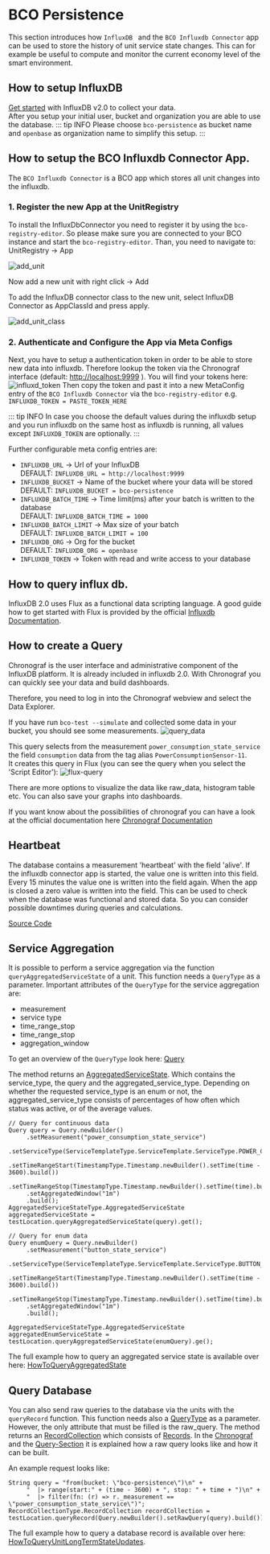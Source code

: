# BCO Persistence

This section introduces how ```InfluxDB ``` and the ```BCO Influxdb Connector``` app can be used to store the history of unit service state changes. This can for example be useful to compute and monitor the current economy level of the smart environment.

## How to setup InfluxDB

[Get started](https://v2.docs.influxdata.com/v2.0/get-started/) with InfluxDB v2.0 to collect your data.  
After you setup your initial user, bucket and organization you are able to use the database.
::: tip INFO
Please choose ```bco-persistence```  as bucket name and ```openbase``` as organization name to simplify this setup.
:::

##  How to setup the BCO Influxdb Connector App.

The ```BCO Influxdb Connector``` is a BCO app which stores all unit changes into the influxdb.

### 1. Register the new App at the UnitRegistry  
To install the InfluxDbConnector you need to register it by using the ```bco-registry-editor```.
So please make sure you are connected to your BCO instance and start the ```bco-registry-editor```.
Than, you need to navigate to: UnitRegistry → App  

![add_unit](/images/persistence/add_unit.png)

Now add a new unit with right click → Add

To add the InfluxDB connector class to the new unit, select InfluxDB Connector as AppClassId and press apply.

![add_unit_class](/images/persistence/new_unit.png)
   
### 2. Authenticate and Configure the App via Meta Configs
Next, you have to setup a authentication token in order to be able to store new data into influxdb.
Therefore lookup the token via the Chronograf interface (default: <http://localhost:9999> ). You will find your tokens here:
![influxd_token](/images/persistence/influxd_token.png)
Then copy the token and past it into a new MetaConfig entry of the ```BCO Influxdb Connector``` via the ```bco-registry-editor``` e.g. ```INFLUXDB_TOKEN = PASTE_TOKEN_HERE```

::: tip INFO
In case you choose the default values during the influxdb setup and you run influxdb on the same host as influxdb is running, all values except ```INFLUXDB_TOKEN``` are optionally.
:::

Further configurable meta config entries are:
  * ```INFLUXDB_URL``` → Url of your InfluxDB  
       DEFAULT: ```INFLUXDB_URL = http://localhost:9999```
  * ```INFLUXDB_BUCKET``` → Name of the bucket where your data will be stored  
       DEFAULT: ```INFLUXDB_BUCKET = bco-persistence```
  * ```INFLUXDB_BATCH_TIME``` → Time limit(ms) after your batch is written to the database  
       DEFAULT: ```INFLUXDB_BATCH_TIME = 1000```
  * ```INFLUXDB_BATCH_LIMIT``` → Max size of your batch  
       DEFAULT: ```INFLUXDB_BATCH_LIMIT = 100```
  * ```INFLUXDB_ORG``` → Org for the bucket  
       DEFAULT: ```INFLUXDB_ORG = openbase```
  * ```INFLUXDB_TOKEN``` → Token with read and write access to your database  

## How to query influx db.
InfluxDB 2.0 uses Flux as a functional data scripting language.
A good guide how to get started with Flux is provided by the official [Influxdb Documentation](https://v2.docs.influxdata.com/v2.0/query-data/get-started/).

## How to create a Query 
Chronograf is the user interface and administrative component of the InfluxDB platform.
It is already included in influxdb 2.0.
With Chronograf you can quickly see your data and build dashboards.  

Therefore, you need to log in into the Chronograf webview and select the Data Explorer.

If you  have run ```bco-test --simulate``` and collected some data in your bucket, you should see some measurements.
![query_data](/images/persistence/chronograf_explorer.png)

This query selects from the measurement ```power_consumption_state_service``` the field ```consumption``` data from the tag alias ```PowerConsumptionSensor-11```.  
It creates this query in Flux (you can see the query when you select the 'Script Editor'):
![flux-query](/images/persistence/flux_query.png)

There are more options to visualize the data like raw_data, histogram table etc.
You can also save your graphs into dashboards.

If you want know about the possibilities of chronograf you can have a look at the official documentation here [Chronograf Documentation](https://docs.influxdata.com/chronograf/v1.7/)
   
## Heartbeat
The database contains a measurement 'heartbeat' with the field 'alive'. If the influxdb connector app is started, the value one is written into this field. Every 15 minutes the value one is written into the field again. When the app is closed a zero value is written into the field.  This can be used to check when the database was functional and stored data.
So you can consider possible downtimes during queries and calculations. 

[Source Code](https://github.com/openbase/bco.app/tree/master/influxdbconnector)

## Service Aggregation
It is possible to perform a service aggregation via the function ```queryAggregatedServiceState``` of a unit. This function needs a ```QueryType``` as a parameter.
Important attributes of the ```QueryType``` for the service aggregation are:

  * measurement 
  * service type
  * time_range_stop
  * time_range_stop
  * aggregation_window

To get an overview of the ```QueryType``` look here: [Query](https://github.com/openbase/type/blob/master/src/main/proto/openbase/type/domotic/database/Query.proto)

The method returns an [AggregatedServiceState](https://github.com/openbase/type/blob/master/src/main/proto/openbase/type/domotic/state/AggregatedServiceState.proto).
Which contains the service_type, the query and the aggregated_service_type.
Depending on whether the requested service_type is an enum or not, the aggregated_service_type consists of percentages of how often which status was active, or of the average values.

```
// Query for continuous data
Query query = Query.newBuilder()
     .setMeasurement("power_consumption_state_service")
     .setServiceType(ServiceTemplateType.ServiceTemplate.ServiceType.POWER_CONSUMPTION_STATE_SERVICE)
     .setTimeRangeStart(TimestampType.Timestamp.newBuilder().setTime(time - 3600).build())
     .setTimeRangeStop(TimestampType.Timestamp.newBuilder().setTime(time).build())
     .setAggregatedWindow("1m")
     .build();
AggregatedServiceStateType.AggregatedServiceState aggregatedServiceState = testLocation.queryAggregatedServiceState(query).get();
```

```
// Query for enum data
Query enumQuery = Query.newBuilder()
     .setMeasurement("button_state_service")
     .setServiceType(ServiceTemplateType.ServiceTemplate.ServiceType.BUTTON_STATE_SERVICE)
     .setTimeRangeStart(TimestampType.Timestamp.newBuilder().setTime(time - 3600).build())
     .setTimeRangeStop(TimestampType.Timestamp.newBuilder().setTime(time).build())
     .setAggregatedWindow("1m")
     .build();

AggregatedServiceStateType.AggregatedServiceState aggregatedEnumServiceState = testLocation.queryAggregatedServiceState(enumQuery).ge();
```

The full example how to query an aggregated service state is available over here: [HowToQueryAggregatedState](https://github.com/openbase/bco.dal/blob/master/example/src/main/java/org/openbase/bco/dal/example/HowToQueryAggregatedState.java)


## Query Database
You can also send raw queries to the database via the units with the ```queryRecord``` function.
This function needs also a [QueryType](https://github.com/openbase/type/blob/master/src/main/proto/openbase/type/domotic/database/Query.proto) as a parameter. However, the only attribute that must be filled is the raw_query.
The method returns an [RecordCollection](https://github.com/openbase/type/blob/master/src/main/proto/openbase/type/domotic/database/RecordCollection.proto)  which consists of [Records](https://github.com/openbase/type/blob/master/src/main/proto/openbase/type/domotic/database/Record.proto).
In the [Chronograf](#how-to-create-a-chronograf-widget) and the [Query-Section](#how-to-query-influx-db) it is explained how a raw query looks like and how it can be built.

An example request looks like:

```
String query = "from(bucket: \"bco-persistence\")\n" +
     "  |> range(start:" + (time - 3600) + ", stop: " + time + ")\n" +
     "  |> filter(fn: (r) => r._measurement == \"power_consumption_state_service\")";
RecordCollectionType.RecordCollection recordCollection = testLocation.queryRecord(Query.newBuilder().setRawQuery(query).build()).get();
```

The full example how to query a database record is available over here: [HowToQueryUnitLongTermStateUpdates](https://github.com/openbase/bco.dal/blob/master/example/src/main/java/org/openbase/bco/dal/example/HowToQueryUnitLongTermStateUpdates.java).






